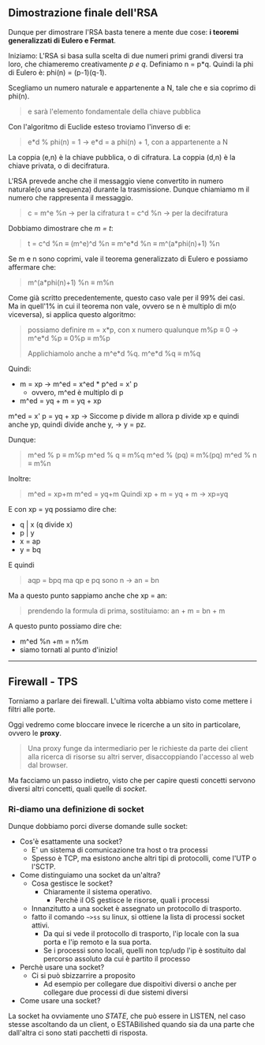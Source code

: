 ## Dimostrazione finale dell'RSA
Dunque per dimostrare l'RSA basta tenere a mente due cose: **i teoremi generalizzati di Eulero e Fermat**.

Iniziamo:
L'RSA si basa sulla scelta di due numeri primi grandi diversi tra loro, che chiameremo creativamente *p e q*.
Definiamo n = p\*q.
Quindi la phi di Eulero è: phi(n) = (p-1)(q-1).

Scegliamo un numero naturale e appartenente a N, tale che e sia coprimo di phi(n).
>e sarà l'elemento fondamentale della chiave pubblica

Con l'algoritmo di Euclide esteso troviamo l'inverso di e:
>e\*d % phi(n) = 1
>-> e\*d = a phi(n) + 1, con a appartenente a N

La coppia (e,n) è la chiave pubblica, o di cifratura.
La coppia (d,n) è la chiave privata, o di decifratura.

L'RSA prevede anche che il messaggio viene convertito in numero naturale(o una sequenza) durante la trasmissione.
Dunque chiamiamo m il numero che rappresenta il messaggio.
>c = m^e %n -> per la cifratura
>t = c^d %n -> per la decifratura

Dobbiamo dimostrare che *m = t*:
>t = c^d %n ≡ (m^e)^d %n ≡ m^e\*d %n ≡ m^(a\*phi(n)+1) %n

Se m e n sono coprimi, vale il teorema generalizzato di Eulero e possiamo affermare che:
>m^(a\*phi(n)+1) %n ≡ m%n

Come già scritto precedentemente, questo caso vale per il 99% dei casi.
Ma in quell'1% in cui il teorema non vale, ovvero se n è multiplo di m(o viceversa), si applica questo algoritmo:
>possiamo definire m = x\*p, con x numero qualunque
>m%p ≡ 0 -> m^e\*d %p ≡ 0%p ≡ m%p
>
>Applichiamolo anche a m^e\*d %q.
>m^e\*d %q ≡ m%q

Quindi:
- m = xp -> m^ed = x^ed \* p^ed = x' p
	- ovvero, m^ed è multiplo di p
- m^ed = yq + m = yq + xp

m^ed = x' p = yq + xp -> Siccome p divide m allora p divide xp e quindi anche yp, quindi divide anche y, -> y = pz.

Dunque:
>m^ed % p ≡ m%p
>m^ed % q ≡ m%q
>m^ed % (pq) ≡ m%(pq)
>m^ed % n ≡ m%n

Inoltre:
>m^ed = xp+m
>m^ed = yq+m
>Quindi xp + m = yq + m -> xp=yq

E con xp = yq possiamo dire che:
- q | x (q divide x)
- p | y
- x = ap
- y = bq

E quindi
>aqp = bpq
>ma qp e pq sono n
>-> an = bn

Ma a questo punto sappiamo anche che xp = an:
>prendendo la formula di prima, sostituiamo:
>an + m = bn + m

A questo punto possiamo dire che:
- m^ed %n +m = n%m
- siamo tornati al punto d'inizio!

- - - - - -
## Firewall - TPS
Torniamo a parlare dei firewall.
L'ultima volta abbiamo visto come mettere i filtri alle porte.

Oggi vedremo come bloccare invece le ricerche a un sito in particolare, ovvero le **proxy**.
>Una proxy funge da intermediario per le richieste da parte dei client alla ricerca di risorse su altri server, disaccoppiando l'accesso al web dal browser.

Ma facciamo un passo indietro, visto che per capire questi concetti servono diversi altri concetti, quali quelle di *socket*.

### Ri-diamo una definizione di socket
Dunque dobbiamo porci diverse domande sulle socket:
- Cos'è esattamente una socket?
	- E' un sistema di comunicazione tra host o tra processi
	- Spesso è TCP, ma esistono anche altri tipi di protocolli, come l'UTP o l'SCTP.
- Come distinguiamo una socket da un'altra?
	- Cosa gestisce le socket?
		- Chiaramente il sistema operativo.
			- Perchè il OS gestisce le risorse, quali i processi
	- Innanzitutto a una socket è assegnato un protocollo di trasporto.
	- fatto il comando ```~>ss``` su linux, si ottiene la lista di processi socket attivi.
		- Da qui si vede il protocollo di trasporto, l'ip locale con la sua porta e l'ip remoto e la sua porta.
		- Se i processi sono locali, quelli non tcp/udp l'ip è sostituito dal percorso assoluto da cui è partito il processo
- Perchè usare una socket?
	- Ci si può sbizzarrire a proposito
		- Ad esempio per collegare due dispoitivi diversi o anche per collegare due processi di due sistemi diversi
- Come usare una socket?

La socket ha ovviamente uno *STATE*, che può essere in LISTEN, nel caso stesse ascoltando da un client, o ESTABilished quando sia da una parte che dall'altra ci sono stati pacchetti di risposta.